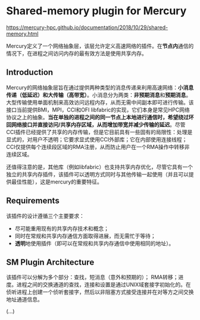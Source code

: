 # Shared-memory plugin for Mercury

<https://mercury-hpc.github.io/documentation/2018/10/29/shared-memory.html>

Mercury定义了一个网络抽象层，该层允许定义高速网络的插件。在**节点内**通信的情况下，在进程之间访问内存的最有效方法是使用共享内存。

## Introduction

Mercury的网络抽象层旨在通过提供两种类型的消息传递来利用高速网络：**小消息传递（低延迟）**和**大传输（高带宽）**。小消息分为两类：**非预期消息**和**预期消息**。大型传输使用单面机制来高效访问远程内存，从而无需中间副本即可进行传输。该接口当前提供BMI，MPI，CCI和OFI libfabric的实现，它们本身是常见HPC网络协议之上的抽象。**当在单独的进程之间的同一节点上本地进行通信时，希望绕过环回网络接口并直接访问/共享内存区域，从而增加带宽并减少传输的延迟**。尽管CCI插件已经提供了共享的内存传输，但是它目前具有一些固有的局限性：处理是显式的，对用户不透明；它要求显式使用CCI外部库；它在内部使用连接线程； CCI仅提供每个连续段区域的RMA注册，从而防止用户在一个RMA操作中转移非连续区域。

还值得注意的是，其他库（例如libfabric）也支持共享内存优化，尽管它具有一个独立的共享内存插件，该插件可以透明方式同时与其他传输一起使用（并且可以提供最佳性能），这是mercury的重要特征。

## Requirements

该插件的设计遵循三个主要要求：

- 尽可能重用现有的共享内存技术和概念；
- 同时在常规和共享内存通信方面取得进展，而无需忙于等待；
- **透明**地使用插件（即可以在常规和共享内存通信中使用相同的地址）。

## SM Plugin Architecture

该插件可以分解为多个部分：查找，短消息（意外和预期的）； 
RMA转移；进度。进程之间的交换通道的查找，连接和设置是通过UNIX域套接字初始化的。在侦听进程上创建一个侦听套接字，然后以非阻塞方式接受连接并在对等方之间交换地址通道信息。

(...)